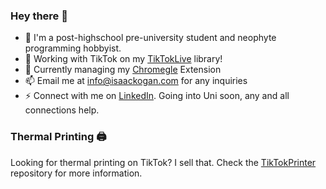 ### Hey there 👋
- 🌱 I'm a post-highschool pre-university student and neophyte programming hobbyist.
- 💃 Working with TikTok on my [TikTokLive](https://github.com/isaackogan/TikTok-Live-Connector) library!
- 🔭 Currently managing my [Chromegle](https://github.com/ChromegleApp/Chromegle) Extension
- 📫 Email me at info@isaackogan.com for any inquiries
- ⚡ Connect with me on [LinkedIn](https://www.linkedin.com/in/isaackogan/). Going into Uni soon, any and all connections help.

### Thermal Printing 🖨️

Looking for thermal printing on TikTok? I sell that. Check the [TikTokPrinter](https://github.com/isaackogan/TikTokPrinter) repository for more information.

